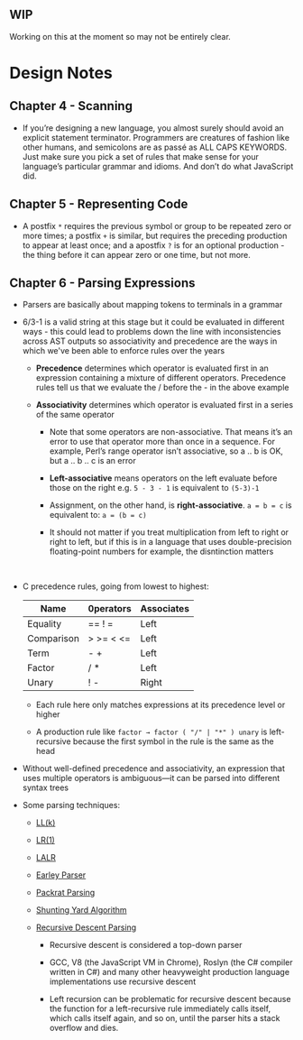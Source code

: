 ## WIP

Working on this at the moment so may not be entirely clear.

# Design Notes

## Chapter 4 - Scanning

- If you’re designing a new language, you almost surely should avoid an explicit statement terminator. Programmers are creatures of fashion like other humans, and semicolons are as passé as ALL CAPS KEYWORDS. Just make sure you pick a set of rules that make sense for your language’s particular grammar and idioms. And don’t do what JavaScript did.

## Chapter 5 - Representing Code

- A postfix `*` requires the previous symbol or group to be repeated zero or more times; a postfix `+` is similar, but requires the preceding production to appear at least once; and a apostfix `?` is for an optional production - the thing before it can appear zero or one time, but not more.

## Chapter 6 - Parsing Expressions

- Parsers are basically about mapping tokens to terminals in a grammar
- 6/3-1 is a valid string at this stage but it could be evaluated in different ways - this could lead to problems down the line with inconsistencies across AST outputs so associativity and precedence are the ways in which we've been able to enforce rules over the years

  - **Precedence** determines which operator is evaluated first in an expression containing a mixture of different operators. Precedence rules tell us that we evaluate the / before the - in the above example

  - **Associativity** determines which operator is evaluated first in a series of the same operator

    - Note that some operators are non-associative. That means it’s an error to use that operator more than once in a sequence. For example, Perl’s range operator isn’t associative, so a .. b is OK, but a .. b .. c is an error

    - **Left-associative** means operators on the left evaluate before those on the right e.g. `5 - 3 - 1` is equivalent to `(5-3)-1`

    - Assignment, on the other hand, is **right-associative**. `a = b = c` is equivalent to: `a = (b = c)`

    - It should not matter if you treat multiplication from left to right or right to left, but if this is in a language that uses double-precision floating-point numbers for example, the disntinction matters

    <br />

- C precedence rules, going from lowest to highest:

  | Name       | 0perators | Associates |
  | ---------- | --------- | ---------- |
  | Equality   | == ! =    | Left       |
  | Comparison | > >= < <= | Left       |
  | Term       | - +       | Left       |
  | Factor     | / \*      | Left       |
  | Unary      | ! -       | Right      |

  - Each rule here only matches expressions at its precedence level or higher

  - A production rule like `factor → factor ( "/" | "*" ) unary` is left-recursive because the first symbol in the rule is the same as the head

- Without well-defined precedence and associativity, an expression that uses multiple operators is ambiguous—it can be parsed into different syntax trees

- Some parsing techniques:

  - [LL(k)](https://en.wikipedia.org/wiki/LL_parser)

  - [LR(1)](https://en.wikipedia.org/wiki/LR_parser)

  - [LALR](https://en.wikipedia.org/wiki/LALR_parser)

  - [Earley Parser](https://en.wikipedia.org/wiki/Earley_parser)

  - [Packrat Parsing](https://en.wikipedia.org/wiki/Parsing_expression_grammar)

  - [Shunting Yard Algorithm](https://en.wikipedia.org/wiki/Shunting_yard_algorithm)

  - [Recursive Descent Parsing](https://en.wikipedia.org/wiki/Recursive_descent_parser)

    - Recursive descent is considered a top-down parser

    - GCC, V8 (the JavaScript VM in Chrome), Roslyn (the C# compiler written in C#) and many other heavyweight production language implementations use recursive descent

    - Left recursion can be problematic for recursive descent because the function for a left-recursive rule immediately calls itself, which calls itself again, and so on, until the parser hits a stack overflow and dies.
